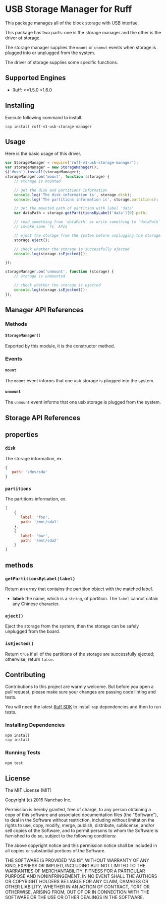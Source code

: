 # USB Storage Manager for Ruff

This package manages all of the block storage with USB interfae.

This package has two parts: one is the storage manager and the other is the driver of storage.

The storage manager supplies the `mount` or `unomut` events when storage is plugged into or unplugged from the system.

The driver of storage supplies some specific functions.

## Supported Engines

* Ruff: >=1.5.0 <1.6.0

## Installing

Execute following command to install.

```shell
rap install ruff-v1-usb-storage-manager
```

## Usage

Here is the basic usage of this driver.

```js
var StorageManager = require('ruff-v1-usb-storage-manager');
var storageManager = new StorageManager();
$('#usb').install(storageManager);
storageManager.on('mount', function (storage) {
    // storage is mounted

    // get the disk and partitions information
    console.log('The disk information is', storage.disk);
    console.log('The partitions information is', storage.partitions);

    // get the mounted path of partition with label 'data'
    var dataPath = storage.getPartitionsByLabel('data')[0].path;

    // read something from `dataPath` or write something to `dataPath`
    // invoke some `fs` APIs

    // eject the storage from the system before unplugging the storage
    storage.eject();

    // check whether the storage is successfully ejected
    console.log(storage.isEjected());

});

storageManager.on('unmount', function (storage) {
    // storage is unmounted

    // check whether the storage is ejected
    console.log(storage.isEjected());
});
```

## Manager API References

### Methods

#### `StorageManager()`

Exported by this module, it is the constructor method.

### Events

#### `mount`

The `mount` event informs that one usb storage is plugged into the system.

#### `unmount`

The `unmount` event informs that one usb storage is plugged from the system.

## Storage API References

## properties

### `disk`

The storage information, ex.

```js
{
   path: '/dev/sda'
}
```

### `partitions`

The partitions information, ex.

```js
[
    {
       label: 'foo',
       path: '/mnt/sda1'
    },
    {
       label: 'bar',
       path: '/mnt/sda2'
    }
]
```

## methods

### `getPartitionsByLabel(label)`

Return an array that contains the partition object with the matched label.

- **label:** the name, which is a `string`, of partition. The `label` cannot catain any Chinese character.

### `eject()`

Eject the storage from the system, then the storage can be safely unplugged from the board.

### `isEjected()`

Return `true` if all of the partitions of the storage are successfully ejected; otherwise, return `false`.

## Contributing

Contributions to this project are warmly welcome. But before you open a pull request, please make sure your changes are passing code linting and tests.

You will need the latest [Ruff SDK](https://ruff.io/) to install rap dependencies and then to run tests.

### Installing Dependencies

```sh
npm install
rap install
```

### Running Tests

```sh
npm test
```

## License

The MIT License (MIT)

Copyright (c) 2016 Nanchao Inc.

Permission is hereby granted, free of charge, to any person obtaining a copy of this software and associated documentation files (the "Software"), to deal in the Software without restriction, including without limitation the rights to use, copy, modify, merge, publish, distribute, sublicense, and/or sell copies of the Software, and to permit persons to whom the Software is furnished to do so, subject to the following conditions:

The above copyright notice and this permission notice shall be included in all copies or substantial portions of the Software.

THE SOFTWARE IS PROVIDED "AS IS", WITHOUT WARRANTY OF ANY KIND, EXPRESS OR IMPLIED, INCLUDING BUT NOT LIMITED TO THE WARRANTIES OF MERCHANTABILITY, FITNESS FOR A PARTICULAR PURPOSE AND NONINFRINGEMENT. IN NO EVENT SHALL THE AUTHORS OR COPYRIGHT HOLDERS BE LIABLE FOR ANY CLAIM, DAMAGES OR OTHER LIABILITY, WHETHER IN AN ACTION OF CONTRACT, TORT OR OTHERWISE, ARISING FROM, OUT OF OR IN CONNECTION WITH THE SOFTWARE OR THE USE OR OTHER DEALINGS IN THE SOFTWARE.
